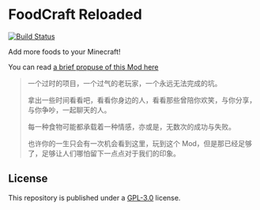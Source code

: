 # FoodCraft Reloaded

[![Build Status](https://travis-ci.org/Takakura-Anri/FoodCraft-Reloaded.svg?branch=master)](https://travis-ci.org/Takakura-Anri/FoodCraft-Reloaded)

Add more foods to your Minecraft!

You can read [a brief propuse of this Mod here](/docs/PURPOSE.md)

> 一个过时的项目，一个过气的老玩家，一个永远无法完成的坑。
>
> 拿出一些时间看看吧，看看你身边的人，看看那些曾陪你欢笑，与你分享，与你争吵，一起聊天的人。
>
> 每一种食物可能都承载着一种情感，亦或是，无数次的成功与失败。
>
> 也许你的一生只会有一次机会看到这里，玩到这个 Mod，但是那已经足够了，足够让人们哪怕留下一点点对于我们的印象。

## License

This repository is published under a [GPL-3.0](LICENSE) license.

